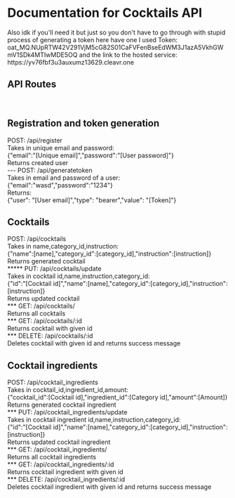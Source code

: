<h1>Documentation for Cocktails API</h1>
Also idk if you'll need it but just so you don't have to go through with stupid process of generating a token here have one I used Token: oat_MQ.NUpRTW42V291VjM5cG82S01CaFVFenBseEdWM3J1azA5VkhGWmV1SDk4MTIwMDE5OQ and the link to the hosted service: https://yv76fbf3u3auxumz13629.cleavr.one
<h2>API Routes</h2>
<br>
<h2>Registration and token generation</h2>
POST: /api/register <br> Takes in unique email and password:<br>{"email":"[Unique email]","password":"[User password]"}<br>
Returns created user<br>
---
POST: /api/generatetoken<br>
Takes in email and password of a user:<br>{"email":"wasd","password":"1234"}<br>
Returns:<br>{"user": "[User email]","type": "bearer","value": "[Token]"}

<h2>Cocktails</h2>
POST: /api/cocktails<br>
Takes in name,category_id,instruction: <br>{"name":[name],"category_id":[category_id],"instruction":[instruction]}<br>
Returns generated cocktail<br>
*****
PUT: /api/cocktails/update<br>
Takes in cocktail id,name,instruction,category_id:<br>
{"id":"[Cocktail id]","name":[name],"category_id":[category_id],"instruction":[instruction]}<br>
Returns updated cocktail<br>
***
GET: /api/cocktails/ <br>
Returns all cocktails<br>
***
GET: /api/cocktails/:id <br>
Returns cocktail with given id <br>
***
DELETE: /api/cocktails/:id <br>
Deletes cocktail with given id and returns success message <br>

<h2>Cocktail ingredients</h2>
POST: /api/cocktail_ingredients<br>
Takes in cocktail_id,ingredient_id,amount: <br>{"cocktail_id":[Cocktail id],"ingredient_id":[Category id],"amount":[Amount]}<br>
Returns generated cocktail ingredient<br>
***
PUT: /api/cocktail_ingredients/update<br>
Takes in cocktail ingredient id,name,instruction,category_id:<br>
{"id":"[Cocktail id]","name":[name],"category_id":[category_id],"instruction":[instruction]}<br>
Returns updated cocktail ingredient<br>
***
GET: /api/cocktail_ingredients/ <br>
Returns all cocktail ingredients<br>
***
GET: /api/cocktail_ingredients/:id <br>
Returns cocktail ingredient with given id <br>
***
DELETE: /api/cocktail_ingredients/:id <br>
Deletes cocktail ingredient with given id and returns success message <br>





  

